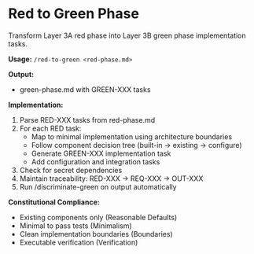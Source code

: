 # Red to Green Phase

Transform Layer 3A red phase into Layer 3B green phase implementation tasks.

**Usage:** `/red-to-green <red-phase.md>`

**Output:**
- green-phase.md with GREEN-XXX tasks

**Implementation:**
1. Parse RED-XXX tasks from red-phase.md
2. For each RED task:
   - Map to minimal implementation using architecture boundaries
   - Follow component decision tree (built-in → existing → configure)
   - Generate GREEN-XXX implementation task
   - Add configuration and integration tasks
3. Check for secret dependencies
4. Maintain traceability: RED-XXX → REQ-XXX → OUT-XXX
5. Run /discriminate-green on output automatically

**Constitutional Compliance:**
- Existing components only (Reasonable Defaults)
- Minimal to pass tests (Minimalism)
- Clean implementation boundaries (Boundaries)
- Executable verification (Verification)